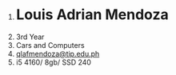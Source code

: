 1. # Louis Adrian Mendoza
1. 3rd Year
1. Cars and Computers
1. qlafmendoza@tip.edu.ph
1. i5 4160/ 8gb/ SSD 240

